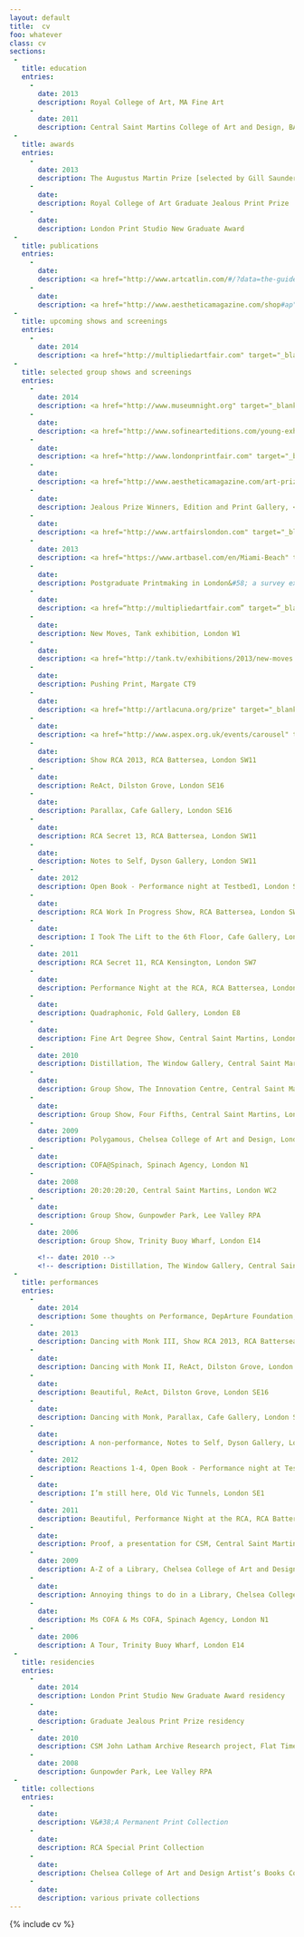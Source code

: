 ```yaml
---
layout: default
title:  cv
foo: whatever
class: cv
sections:
 - 
   title: education 
   entries:
     - 
       date: 2013
       description: Royal College of Art, MA Fine Art
     - 
       date: 2011
       description: Central Saint Martins College of Art and Design, BA [Hons] Fine Art
 - 
   title: awards 
   entries:
     - 
       date: 2013
       description: The Augustus Martin Prize [selected by Gill Saunders]
     - 
       date: 
       description: Royal College of Art Graduate Jealous Print Prize
     - 
       date: 
       description: London Print Studio New Graduate Award
 - 
   title: publications 
   entries:
     - 
       date: 
       description: <a href="http://www.artcatlin.com/#/?data=the-guide" target="_blank">The Catlin Guide</a> 2014
     - 
       date: 
       description: <a href="http://www.aestheticamagazine.com/shop#ap" target="_blank"> Aesthetica Anthology</a> 2013/14
 -
   title: upcoming shows and screenings 
   entries:
     - 
       date: 2014
       description: <a href="http://multipliedartfair.com" target="_blank">Multiplied</a>, Christies, London SW7 
 - 
   title: selected group shows and screenings
   entries:
     -
       date: 2014
       description: <a href="http://www.museumnight.org" target="_blank"> Night of the Museums</a>, Moscow, as part of <a href="http://www.artprojx.com" target="_blank">Artprojx</a>, Russia
     - 
       date:
       description: <a href="http://www.sofinearteditions.com/young-exhibition/" target="_blank">Young</a> Exhibition, <a href="http://www.sofinearteditions.com" target="_blank">SO Fine Art Editions</a>, Ireland
     - 
       date:
       description: <a href="http://www.londonprintfair.com" target="_blank">London Original Print Fair</a>, <a href="https://www.royalacademy.org.uk" target="_blank">Royal Academy of Arts</a>, London W1J
     - 
       date:
       description: <a href="http://www.aestheticamagazine.com/art-prize-exhibition" target="_blank">Aesthetica Art Prize 2014</a>, York St. Mary’s, York YO1
     - 
       date:
       description: Jealous Prize Winners, Edition and Print Gallery, <a href="http://www.saatchigallery.com" target="_blank">Saatchi Gallery</a>, London SW3
     - 
       date:
       description: <a href="http://www.artfairslondon.com" target="_blank">Art14 London</a>, Kensington Olympia, London W14
     -
       date: 2013
       description: <a href="https://www.artbasel.com/en/Miami-Beach" target="_blank">Art Basel</a>&nbsp;Miami Beach, Miami, as part of <a href="http://www.artprojx.com" target="_blank">Artprojx</a>, USA
     - 
       date: 
       description: Postgraduate Printmaking in London&#58; a survey exhibition, Clifford Chance, London
     - 
       date: 
       description: <a href=“http://multipliedartfair.com” target=“_blank”>Multiplied</a>, Christies, London SW7 
     - 
       date:
       description: New Moves, Tank exhibition, London W1
     - 
       date:
       description: <a href="http://tank.tv/exhibitions/2013/new-moves.aspx" target="_blank">New Moves</a>, tank.tv</a>, online
     - 
       date: 
       description: Pushing Print, Margate CT9
     - 
       date:
       description: <a href="http://artlacuna.org/prize" target="_blank"> ArtLacuna Prize</a>, London SW11
     - 
       date:
       description: <a href="http://www.aspex.org.uk/events/carousel" target="_blank">Carousel</a>, Aspex Galley, Portsmouth
     - 
       date: 
       description: Show RCA 2013, RCA Battersea, London SW11
     - 
       date:
       description: ReAct, Dilston Grove, London SE16
     - 
       date:
       description: Parallax, Cafe Gallery, London SE16
     - 
       date:
       description: RCA Secret 13, RCA Battersea, London SW11
     - 
       date:
       description: Notes to Self, Dyson Gallery, London SW11
     - 
       date: 2012
       description: Open Book - Performance night at Testbed1, London SW11
     - 
       date:
       description: RCA Work In Progress Show, RCA Battersea, London SW11
     - 
       date:
       description: I Took The Lift to the 6th Floor, Cafe Gallery, London SE16
     - 
       date: 2011
       description: RCA Secret 11, RCA Kensington, London SW7
     - 
       date:
       description: Performance Night at the RCA, RCA Battersea, London SW11
     - 
       date:
       description: Quadraphonic, Fold Gallery, London E8
     - 
       date:
       description: Fine Art Degree Show, Central Saint Martins, London WC2
     - 
       date: 2010
       description: Distillation, The Window Gallery, Central Saint Martins, London
     - 
       date:
       description: Group Show, The Innovation Centre, Central Saint Martins, London WC2
     - 
       date:
       description: Group Show, Four Fifths, Central Saint Martins, London WC2
     - 
       date: 2009
       description: Polygamous, Chelsea College of Art and Design, London SW1
     - 
       date: 
       description: COFA@Spinach, Spinach Agency, London N1
     - 
       date: 2008
       description: 20:20:20:20, Central Saint Martins, London WC2
     - 
       date:
       description: Group Show, Gunpowder Park, Lee Valley RPA
     - 
       date: 2006
       description: Group Show, Trinity Buoy Wharf, London E14

       <!-- date: 2010 -->
       <!-- description: Distillation, The Window Gallery, Central Saint Martins, London -->
 - 
   title: performances
   entries:
     - 
       date: 2014
       description: Some thoughts on Performance, DepArture Foundation, London EC3V
     - 
       date: 2013
       description: Dancing with Monk III, Show RCA 2013, RCA Battersea, London SW11
     - 
       date:
       description: Dancing with Monk II, ReAct, Dilston Grove, London SE16
     - 
       date:
       description: Beautiful, ReAct, Dilston Grove, London SE16
     - 
       date:
       description: Dancing with Monk, Parallax, Cafe Gallery, London SE16
     - 
       date:
       description: A non-performance, Notes to Self, Dyson Gallery, London SW11
     - 
       date: 2012
       description: Reactions 1-4, Open Book - Performance night at Testbed1, London SW11
     - 
       date:
       description: I’m still here, Old Vic Tunnels, London SE1
     - 
       date: 2011
       description: Beautiful, Performance Night at the RCA, RCA Battersea, London SW11
     - 
       date:
       description: Proof, a presentation for CSM, Central Saint Martins, London WC2
     - 
       date: 2009
       description: A-Z of a Library, Chelsea College of Art and Design, London SW1
     - 
       date:
       description: Annoying things to do in a Library, Chelsea College of Art and Design, London SW1
     - 
       date:
       description: Ms COFA & Ms COFA, Spinach Agency, London N1
     - 
       date: 2006
       description: A Tour, Trinity Buoy Wharf, London E14
 - 
   title: residencies
   entries:
     - 
       date: 2014
       description: London Print Studio New Graduate Award residency
     - 
       date: 
       description: Graduate Jealous Print Prize residency
     - 
       date: 2010
       description: CSM John Latham Archive Research project, Flat Time House, London SE15
     - 
       date: 2008
       description: Gunpowder Park, Lee Valley RPA
 - 
   title: collections
   entries:
     - 
       date:
       description: V&#38;A Permanent Print Collection
     - 
       date:
       description: RCA Special Print Collection
     - 
       date:
       description: Chelsea College of Art and Design Artist’s Books Collection [as COFA]
     - 
       date:
       description: various private collections
---
```



{% include cv %}
